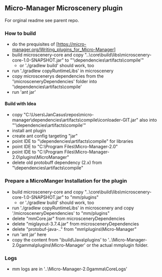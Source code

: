 ## Micro-Manager Microscenery plugin

For orginal readme see parent repo.

### How to build

- do the prequisites of [https://micro-manager.org/Writing_plugins_for_Micro-Manager]
- build microscenery-core and copy "..\core\build\libs\microscenery-core-1.0-SNAPSHOT.jar" to "'\dependencies\artifacts\compile'"
    - or './gradlew build' should work, too
- run './gradlew copyRuntimeLibs' in microscenery
- copy microscenerys dependencies from the '\microsceneryDependencies' folder into '\dependencies\artifacts\compile'
- run 'ant jar'

#### Build with Idea

- copy "C:\Users\JanCasus\repos\micro-manager\dependencies\artifacts\compile\iconloader-GIT.jar" also into "'\dependencies\artifacts\compile'"
- install ant plugin
- create ant config targeting "jar"
- point IDE to "\dependencies\artifacts\compile" for libraries
- point IDE to "C:\Program Files\Micro-Manager-2.0"
- point IDE to "C:\Program Files\Micro-Manager-2.0\plugins\MicroManager"
- delete old protobuff dependency (2.x) from "\dependencies\artifacts\compile"

### Prepare a MicroManger Installation for the plugin

- build microscenery-core and copy "..\core\build\libs\microscenery-core-1.0-SNAPSHOT.jar" to "mm/plugins"
  - or './gradlew build' should work, too
- run './gradlew copyRuntimeLibs' in microscenery and copy '/microsceneryDependencies' to "mm/plugins"
- delete "mmCore.jar" from microsceneryDependencies
- delete "miglayout-3.7.4.jar" from microsceneryDependencies
- delete "protobuf-java-.." from "mm\plugins\Micro-Manager"
- run 'ant jar' here
- copy the content from '\build\Java\plugins' to '..\Micro-Manager-2.0gamma\plugins\Micro-Manager' or the actual mmplugin folder.

### Logs 

- mm logs are in '..\Micro-Manager-2.0gamma\CoreLogs'